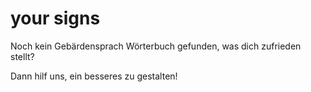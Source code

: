 your signs
==========

Noch kein Gebärdensprach Wörterbuch gefunden, was dich zufrieden stellt?

Dann hilf uns, ein besseres zu gestalten!